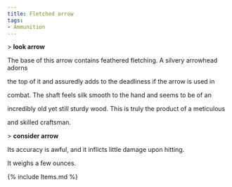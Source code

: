 ```yaml
---
title: Fletched arrow
tags:
- Ammunition
---
```


\> **look arrow**

The base of this arrow contains feathered fletching. A silvery arrowhead
adorns

the top of it and assuredly adds to the deadliness if the arrow is used
in

combat. The shaft feels silk smooth to the hand and seems to be of an

incredibly old yet still sturdy wood. This is truly the product of a
meticulous

and skilled craftsman.

\> **consider arrow**

Its accuracy is awful, and it inflicts little damage upon hitting.

It weighs a few ounces.

{% include Items.md %}
